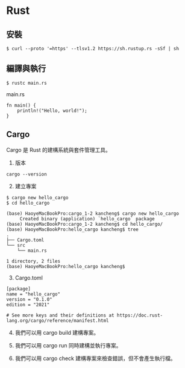 # Rust

## 安裝

```
$ curl --proto '=https' --tlsv1.2 https://sh.rustup.rs -sSf | sh
```

## 編譯與執行


```
$ rustc main.rs
```

main.rs

```
fn main() {
    println!("Hello, world!");
}
```

## Cargo

Cargo 是 Rust 的建構系統與套件管理工具。

1. 版本

```
cargo --version
```

2. 建立專案

```
$ cargo new hello_cargo
$ cd hello_cargo
```



```
(base) HaoyeMacBookPro:cargo_1-2 kancheng$ cargo new hello_cargo
     Created binary (application) `hello_cargo` package
(base) HaoyeMacBookPro:cargo_1-2 kancheng$ cd hello_cargo/
(base) HaoyeMacBookPro:hello_cargo kancheng$ tree
.
├── Cargo.toml
└── src
    └── main.rs

1 directory, 2 files
(base) HaoyeMacBookPro:hello_cargo kancheng$ 

```

3. Cargo.toml

```
[package]
name = "hello_cargo"
version = "0.1.0"
edition = "2021"

# See more keys and their definitions at https://doc.rust-lang.org/cargo/reference/manifest.html
```

4. 我們可以用 cargo build 建構專案。

5. 我們可以用 cargo run 同時建構並執行專案。

6. 我們可以用 cargo check 建構專案來檢查錯誤，但不會產生執行檔。



